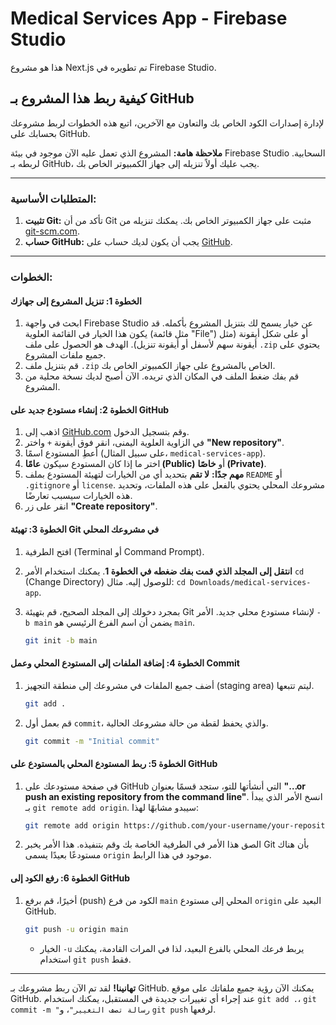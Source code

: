 # Medical Services App - Firebase Studio

هذا هو مشروع Next.js تم تطويره في Firebase Studio.

## كيفية ربط هذا المشروع بـ GitHub

لإدارة إصدارات الكود الخاص بك والتعاون مع الآخرين، اتبع هذه الخطوات لربط مشروعك بحسابك على GitHub.

**ملاحظة هامة:** المشروع الذي تعمل عليه الآن موجود في بيئة Firebase Studio السحابية. لربطه بـ GitHub، يجب عليك أولاً تنزيله إلى جهاز الكمبيوتر الخاص بك.

---

### المتطلبات الأساسية:

1.  **تثبيت Git:** تأكد من أن Git مثبت على جهاز الكمبيوتر الخاص بك. يمكنك تنزيله من [git-scm.com](https://git-scm.com/).
2.  **حساب GitHub:** يجب أن يكون لديك حساب على [GitHub](https://github.com/).

---

### الخطوات:

#### الخطوة 1: تنزيل المشروع إلى جهازك

1.  ابحث في واجهة Firebase Studio عن خيار يسمح لك بتنزيل المشروع بأكمله. قد يكون هذا الخيار في القائمة العلوية (مثل قائمة "File") أو على شكل أيقونة (مثل أيقونة سهم لأسفل أو أيقونة تنزيل). الهدف هو الحصول على ملف `.zip` يحتوي على جميع ملفات المشروع.
2.  قم بتنزيل ملف `.zip` الخاص بالمشروع على جهاز الكمبيوتر الخاص بك.
3.  قم بفك ضغط الملف في المكان الذي تريده. الآن أصبح لديك نسخة محلية من المشروع.

#### الخطوة 2: إنشاء مستودع جديد على GitHub

1.  اذهب إلى [GitHub.com](https://github.com/) وقم بتسجيل الدخول.
2.  في الزاوية العلوية اليمنى، انقر فوق أيقونة `+` واختر **"New repository"**.
3.  أعطِ المستودع اسمًا (على سبيل المثال، `medical-services-app`).
4.  اختر ما إذا كان المستودع سيكون **عامًا (Public)** أو **خاصًا (Private)**.
5.  **مهم جدًا:** **لا تقم** بتحديد أي من الخيارات لتهيئة المستودع بملف `README` أو `.gitignore` أو `license`. مشروعك المحلي يحتوي بالفعل على هذه الملفات، وتحديد هذه الخيارات سيسبب تعارضًا.
6.  انقر على زر **"Create repository"**.

#### الخطوة 3: تهيئة Git في مشروعك المحلي

1.  افتح الطرفية (Terminal أو Command Prompt).
2.  **انتقل إلى المجلد الذي قمت بفك ضغطه في الخطوة 1**. يمكنك استخدام الأمر `cd` (Change Directory) للوصول إليه. مثال: `cd Downloads/medical-services-app`.
3.  بمجرد دخولك إلى المجلد الصحيح، قم بتهيئة Git لإنشاء مستودع محلي جديد. الأمر `-b main` يضمن أن اسم الفرع الرئيسي هو `main`.

    ```bash
    git init -b main
    ```

#### الخطوة 4: إضافة الملفات إلى المستودع المحلي وعمل Commit

1.  أضف جميع الملفات في مشروعك إلى منطقة التجهيز (staging area) ليتم تتبعها.

    ```bash
    git add .
    ```

2.  قم بعمل أول `commit`، والذي يحفظ لقطة من حالة مشروعك الحالية.

    ```bash
    git commit -m "Initial commit"
    ```

#### الخطوة 5: ربط المستودع المحلي بالمستودع على GitHub

1.  في صفحة مستودعك على GitHub التي أنشأتها للتو، ستجد قسمًا بعنوان **"…or push an existing repository from the command line"**. انسخ الأمر الذي يبدأ بـ `git remote add origin`. سيبدو مشابهًا لهذا:

    ```bash
    git remote add origin https://github.com/your-username/your-repository-name.git
    ```

2.  الصق هذا الأمر في الطرفية الخاصة بك وقم بتنفيذه. هذا الأمر يخبر Git بأن هناك مستودعًا بعيدًا يسمى `origin` موجود في هذا الرابط.

#### الخطوة 6: رفع الكود إلى GitHub

1.  أخيرًا، قم برفع (push) الكود من فرع `main` المحلي إلى مستودع `origin` البعيد على GitHub.

    ```bash
    git push -u origin main
    ```

    *   الخيار `-u` يربط فرعك المحلي بالفرع البعيد، لذا في المرات القادمة، يمكنك استخدام `git push` فقط.

---

**تهانينا!** لقد تم الآن ربط مشروعك بـ GitHub. يمكنك الآن رؤية جميع ملفاتك على موقع GitHub. عند إجراء أي تغييرات جديدة في المستقبل، يمكنك استخدام `git add .`، `git commit -m "رسالة تصف التغيير"`، و `git push` لرفعها.
